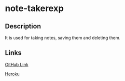 # note-takerexp



## Description
It is used for taking notes, saving them and deleting them.


## Links
[GitHub Link](https://github.com/MaSaLo13/note-takerexp)

[Heroku]()

